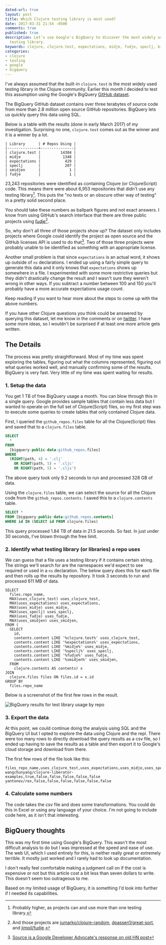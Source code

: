 ```yaml
---
dated-url: true
layout: post
title: Which Clojure testing library is most used?
date: 2017-03-31 21:54 -0500
comments: true
published: true
description: Let's use Google's BigQuery to discover the most widely used Clojure
  testing library.
keywords: clojure, clojure.test, expectations, midje, fudje, speclj, bigquery
categories:
- clojure
- testing
- google
- bigquery
---
```


I've always assumed that the built-in `clojure.test` is the most widely used testing library in the Clojure community.
Earlier this month I decided to test this assumption using the Google's BigQuery [GitHub dataset](https://cloud.google.com/bigquery/public-data/github).

The BigQuery GitHub dataset contains over three terabytes of source code from more than 2.8 million open source GitHub repositories.
BigQuery lets us quickly query this data using SQL.

Below is a table with the results (done in early March 2017) of my investigation.
Surprising no one, `clojure.test` comes out as the winner and it is a winner by a lot.
 
```
| Library      | # Repos Using |
|--------------+---------------|
| clojure.test |         14304 |
| midje        |          1348 |
| expectations |           429 |
| speclj       |           207 |
| smidjen      |             1 |
| fudje        |             1 |
```

23,243 repositories were identified as containing Clojure (or ClojureScript) code.
This means there were about 6,953 repositories that didn't use any testing library[^1].
This puts the "no tests or an obscure other way of testing" in a pretty solid second place.

You should take these numbers as ballpark figures and not exact answers.
I know from using GitHub's search interface that there are three public projects using [fudje](https://github.com/jimpil/fudje)[^2].

So, why don't all three of those projects show up?
The dataset only includes projects where Google could identify the project as open source and the GitHub licenses API is used to do that[^3].
Two of those three projects were probably unable to be identified as something with an appropriate license.

Another small problem is that since `expectations` is an actual word, it shows up outside of `ns` declarations.
I ended up using a fairly simple query to generate this data and it only knows that `expectations` shows up somewhere in a file.
I experimented with some more restrictive queries but they didn't drastically change the result and I wasn't sure they weren't wrong in other ways.
If you subtract a number between 100 and 150 you'll probably have a more accurate expectations usage count.

Keep reading if you want to hear more about the steps to come up with the above numbers.

If you have other Clojure questions you think could be answered by querying this dataset, let me know in the comments or on [twitter](https://twitter.com/jakemcc).
I have some more ideas, so I wouldn't be surprised if at least one more article gets written.



[^1]: Probably higher, as projects can and use more than one testing library.

[^2]: And those projects are [jumarko/clojure-random](https://github.com/jumarko/clojure-random), [dpassen1/great-sort](https://github.com/dpassen1/great-sort), and [jimpil/fudje](https://github.com/jimpil/fudje).

[^3]: [Source is a Google Developer Advocate's response on old HN post](https://news.ycombinator.com/item?id=12004644)

## The Details

The process was pretty straightforward.
Most of my time was spent exploring the tables, figuring out what the columns represented, figuring out what queries worked well, and manually confirming some of the results.
BigQuery is very fast.
Very little of my time was spent waiting for results.

### 1. Setup the data

You get 1 TB of free BigQuery usage a month.
You can blow through this in a single query.
Google provides sample tables that contain less data but I wanted to operate on the full set of Clojure(Script) files, so my first step was to execute some queries to create tables that only contained Clojure data.

First, I queried the `github_repos.files` table for all the Clojure(Script) files and saved that to a `clojure.files` table.

```sql
SELECT
  *
FROM
  [bigquery-public-data:github_repos.files]
WHERE
  (RIGHT(path, 4) = '.clj'
    OR RIGHT(path, 5) = '.cljc'
    OR RIGHT(path, 5) = '.cljs')
```

The above query took only 9.2 seconds to run and processed 328 GB of data.

Using the `clojure.files` table, we can select the source for all the Clojure code from the `github_repos.contents`.
I saved this to a `clojure.contents` table.

```sql
SELECT *
FROM [bigquery-public-data:github_repos.contents]
WHERE id IN (SELECT id FROM clojure.files)
```

This query processed 1.84 TB of data in 21.5 seconds.
So fast.
In just under 30 seconds, I've blown through the free limit.

### 2. Identify what testing library (or libraries) a repo uses

We can guess that a file uses a testing library if it contains certain string.
The strings we'll search for are the namespaces we'd expect to see required or used in a `ns` declaration.
The below query does this for each file and then rolls up the results by repository.
It took 3 seconds to run and processed 611 MB of data.

```
SELECT
  files.repo_name,
  MAX(uses_clojure_test) uses_clojure_test,
  MAX(uses_expectations) uses_expectations,
  MAX(uses_midje) uses_midje,
  MAX(uses_speclj) uses_speclj,
  MAX(uses_fudje) uses_fudje,
  MAX(uses_smidjen) uses_smidjen,
FROM (
  SELECT
    id,
    contents.content LIKE '%clojure.test%' uses_clojure_test,
    contents.content LIKE '%expectations%' uses_expectations,
    contents.content LIKE '%midje%' uses_midje,
    contents.content LIKE '%speclj%' uses_speclj,
    contents.content LIKE '%fudje%' uses_fudje,
    contents.content LIKE '%smidjen%' uses_smidjen,
  FROM
    clojure.contents AS contents) x
JOIN
  clojure.files files ON files.id = x.id
GROUP BY
  files.repo_name
```

Below is a screenshot of the first few rows in the result.

![BigQuery results for test library usage by repo](/images/bigquery-testing-library-result.png "BigQuery results for test library usage by repo")

### 3. Export the data

At this point, we could continue doing the analysis using SQL and the BigQuery UI but I opted to explore the data using Clojure and the repl.
There were too many rows to directly download the query results as a csv file, so I ended up having to save the results as a table and then export it to Google's cloud storage and download from there.

The first few rows of the file look like this:

```
files_repo_name,uses_clojure_test,uses_expectations,uses_midje,uses_speclj,uses_fudje,uses_smidjen
wangchunyang/clojure-liberator-examples,true,false,false,false,false,false
yantonov/rex,false,false,false,false,false,false
```

### 4. Calculate some numbers

The code takes the csv file and does some transformations.
You could do this in Excel or using any language of your choice.
I'm not going to include code here, as it isn't that interesting.

## BigQuery thoughts

This was my first time using Google's BigQuery.
This wasn't the most difficult analysis to do but I was impressed at the speed and ease of use.
The web UI, which I used entirely for this, is neither really great or extremely terrible.
It mostly just worked and I rarely had to look up documentation.

I don't really feel comfortable making a judgment call on if the cost is expensive or not but this article cost a bit less than seven dollars to write.
This doesn't seem too outrageous to me.

Based on my limited usage of BigQuery, it is something I'd look into further if I needed its capabilities.